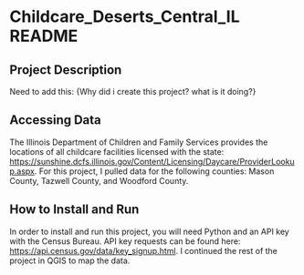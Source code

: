 # Childcare_Deserts_Central_IL README
## Project Description
Need to add this: {Why did i create this project? what is it doing?}

## Accessing Data
The Illinois Department of Children and Family Services provides the locations of all childcare facilities licensed with the state: https://sunshine.dcfs.illinois.gov/Content/Licensing/Daycare/ProviderLookup.aspx. For this project, I pulled data for the following counties: Mason County, Tazwell County, and Woodford County.   

## How to Install and Run
In order to install and run this project, you will need Python and an API key with the Census Bureau. API key requests can be found here: https://api.census.gov/data/key_signup.html. I continued the rest of the project in QGIS to map the data. 
